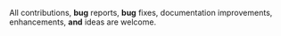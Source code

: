 All contributions, __bug__ reports, __bug__ fixes, documentation improvements, enhancements, __and__ ideas are welcome.
